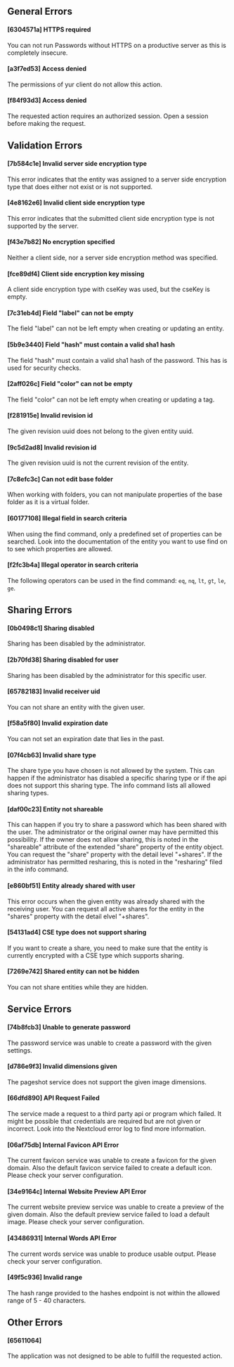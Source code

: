 ## General Errors
#### [6304571a] HTTPS required
You can not run Passwords without HTTPS on a productive server as this is completely insecure.

#### [a3f7ed53] Access denied
The permissions of yur client do not allow this action.

#### [f84f93d3] Access denied
The requested action requires an authorized session.
Open a session before making the request.


## Validation Errors
#### [7b584c1e] Invalid server side encryption type
This error indicates that the entity was assigned to a server side encryption type that does either not exist or is not supported.

#### [4e8162e6] Invalid client side encryption type
This error indicates that the submitted client side encryption type is not supported by the server.

#### [f43e7b82] No encryption specified
Neither a client side, nor a server side encryption method was specified.

#### [fce89df4] Client side encryption key missing
A client side encryption type with cseKey was used, but the cseKey is empty.

#### [7c31eb4d] Field "label" can not be empty
The field "label" can not be left empty when creating or updating an entity.

#### [5b9e3440] Field "hash" must contain a valid sha1 hash
The field "hash" must contain a valid sha1 hash of the password. This has is used for security checks.

#### [2aff026c] Field "color" can not be empty
The field "color" can not be left empty when creating or updating a tag.

#### [f281915e] Invalid revision id
The given revision uuid does not belong to the given entity uuid.

#### [9c5d2ad8] Invalid revision id
The given revision uuid is not the current revision of the entity.

#### [7c8efc3c] Can not edit base folder
When working with folders, you can not manipulate properties of the base folder as it is a virtual folder.

#### [60177108] Illegal field in search criteria
When using the find command, only a predefined set of properties can be searched.
Look into the documentation of the entity you want to use find on to see which properties are allowed.

#### [f2fc3b4a] Illegal operator in search criteria
The following operators can be used in the find command: `eq`, `nq`, `lt`, `gt`, `le`, `ge`.


## Sharing Errors
#### [0b0498c1] Sharing disabled
Sharing has been disabled by the administrator.

#### [2b70fd38] Sharing disabled for user
Sharing has been disabled by the administrator for this specific user.

#### [65782183] Invalid receiver uid
You can not share an entity with the given user.

#### [f58a5f80] Invalid expiration date
You can not set an expiration date that lies in the past.

#### [07f4cb63] Invalid share type
The share type you have chosen is not allowed by the system.
This can happen if the administrator has disabled a specific sharing type or if the api does not support this sharing type.
The info command lists all allowed sharing types.

#### [daf00c23] Entity not shareable
This can happen if you try to share a password which has been shared with the user.
The administrator or the original owner may have permitted this possibility.
If the owner does not allow sharing, this is noted in the "shareable" attribute of the extended "share" property of the entity object.
You can request the "share" property with the detail level "+shares".
If the administrator has permitted resharing, this is noted in the "resharing" filed in the info command.

#### [e860bf51] Entity already shared with user
This error occurs when the given entity was already shared with the receiving user.
You can request all active shares for the entity in the "shares" property with the detail elvel "+shares".

#### [54131ad4] CSE type does not support sharing
If you want to create a share, you need to make sure that the entity is currently encrypted with a CSE type which supports sharing.

#### [7269e742] Shared entity can not be hidden
You can not share entities while they are hidden.


## Service Errors
#### [74b8fcb3] Unable to generate password
The password service was unable to create a password with the given settings.

#### [d786e9f3] Invalid dimensions given
The pageshot service does not support the given image dimensions.

#### [66dfd890] API Request Failed
The service made a request to a third party api or program which failed.
It might be possible that credentials are required but are not given or incorrect.
Look into the Nextcloud error log to find more information.

#### [06af75db] Internal Favicon API Error
The current favicon service was unable to create a favicon for the given domain.
Also the default favicon service failed to create a default icon.
Please check your server configuration.

#### [34e9164c] Internal Website Preview API Error
The current website preview service was unable to create a preview of the given domain.
Also the default preview service failed to load a default image.
Please check your server configuration.

#### [43486931] Internal Words API Error
The current words service was unable to produce usable output.
Please check your server configuration.

#### [49f5c936] Invalid range
The hash range provided to the hashes endpoint is not within the allowed range of 5 - 40 characters.


## Other Errors
#### [65611064] 
The application was not designed to be able to fulfill the requested action.